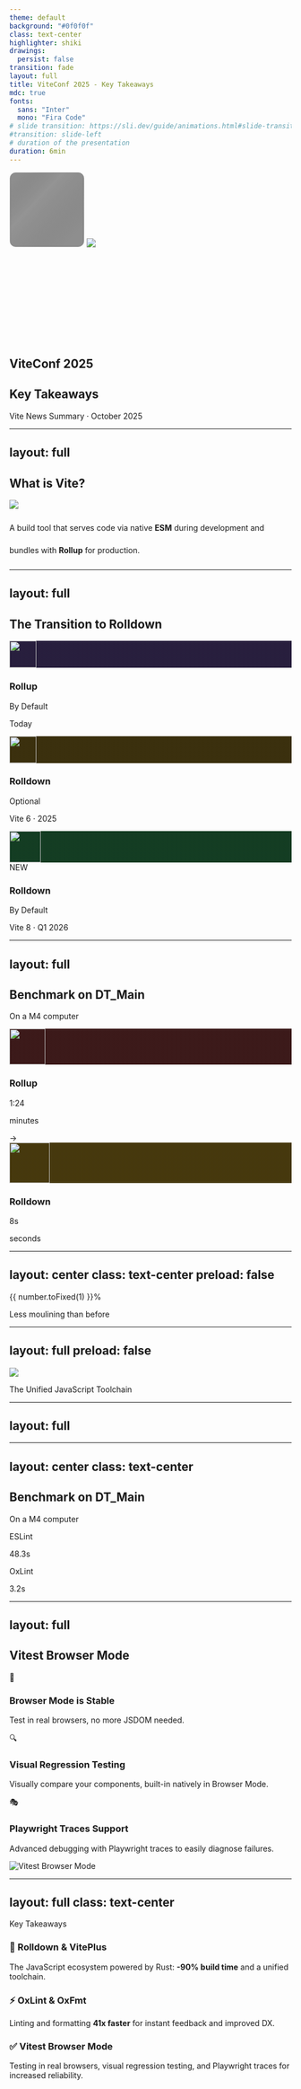 ```yaml
---
theme: default
background: "#0f0f0f"
class: text-center
highlighter: shiki
drawings:
  persist: false
transition: fade
layout: full
title: ViteConf 2025 - Key Takeaways
mdc: true
fonts:
  sans: "Inter"
  mono: "Fira Code"
# slide transition: https://sli.dev/guide/animations.html#slide-transitions
#transition: slide-left
# duration of the presentation
duration: 6min
---
```


<div class="relative flex items-center justify-center" style="height: 300px;">
  <div class="absolute top--20 right-0 w-128 h-128 opacity-70" style="background: radial-gradient(circle at center, #00d4ff, #0ea5e9 30%, transparent 65%); filter: blur(80px);"></div>
  <div class="absolute bottom--20 left-0 w-128 h-128 opacity-70" style="background: radial-gradient(circle at center, #bd34fe, #7a23a1 30%, transparent 65%); filter: blur(80px);"></div>
  <div class="relative">
    <svg width="134" height="134" viewBox="0 0 134 134" fill="none" xmlns="http://www.w3.org/2000/svg" data-v-d1354460=""><g data-v-d1354460=""><rect class="vite-chip__background" x="1" y="1" width="132" height="132" rx="10" fill="black" fill-opacity="0.3" data-v-d1354460=""></rect><rect class="vite-chip__highlight" x="1" y="1" width="132" height="132" rx="10" fill="url(#linear-vite-chip-highlight)" fill-opacity="0.1" data-v-d1354460=""></rect><rect x="1" y="1" width="132" height="132" rx="10" stroke="#111111" stroke-opacity="0.2" stroke-width="1" data-v-d1354460=""></rect></g><g opacity="0.6" data-v-d1354460=""><rect x="1" y="1" width="132" height="132" rx="10" fill="#1E1E1E" fill-opacity="0.4" data-v-d1354460=""></rect><rect x="1" y="1" width="132" height="132" rx="10" stroke="url(#radial-edge)" stroke-width="1.15417" data-v-d1354460=""></rect><rect x="1" y="1" width="132" height="132" rx="10" stroke="url(#radial-edge-2)" stroke-opacity="0.1" stroke-width="1.15417" data-v-d1354460=""></rect></g><defs data-v-d1354460=""><linearGradient id="linear-vite-chip-highlight" x1="6.92498" y1="15.5812" x2="113.685" y2="116.571" gradientUnits="userSpaceOnUse" data-v-d1354460=""><stop offset="0" stop-opacity="0" data-v-d1354460=""></stop><stop offset="0.37" stop-color="white" data-v-d1354460=""></stop><stop offset="1" stop-opacity="0" data-v-d1354460=""></stop></linearGradient><radialGradient id="radial-edge" cx="0" cy="0" r="1" gradientUnits="userSpaceOnUse" gradientTransform="translate(95.2187 56.5541) rotate(110.653) scale(80.173)" data-v-d1354460=""><stop offset="0" stop-color="white" data-v-d1354460=""></stop><stop offset="1" stop-opacity="0" data-v-d1354460=""></stop></radialGradient><radialGradient id="radial-edge-2" cx="0" cy="0" r="1" gradientUnits="userSpaceOnUse" gradientTransform="translate(8.65624 122.919) rotate(-21.5713) scale(80.0504)" data-v-d1354460=""><stop offset="0" stop-color="white" data-v-d1354460=""></stop><stop offset="1" stop-opacity="0" data-v-d1354460=""></stop></radialGradient></defs></svg>
    <img class="absolute top-6 left-7 w-20" src="./public/assets/vite-logo.svg" />
  </div>
</div>
<h2 class="mt--8">ViteConf 2025</h2>

## Key Takeaways

<div class="opacity-70 text-sm mt-8">
Vite News Summary · October 2025
</div>

<!--
**SPEAKER NOTES - Slide 1 (30s)**

Hello everyone! Three weeks ago, I had the opportunity to attend ViteConf.

For those unfamiliar with Vite, I'll quickly explain what it is, then we'll look at the major announcements that will impact how we develop in the coming months.
-->

---
layout: full
---

<div
  class="transition transition-500 mt-20 text-center scale-200"
  :class="$clicks > 0 && 'translate-x--90 scale-80 op80'"
>
    <h2>What is Vite?</h2>
</div>

<div class="mt-8 h-full">
  <img class="absolute right-0 top-0" src="./public/assets/fg.webp" />
  <div v-click="1" class="max-w-2xl">
    <div class="border-l-5 border-violet-400 pl-6">
      <p class="text-3xl font-light opacity-90" style="line-height: 40px;">
        A build tool that serves code via native <strong>ESM</strong> during development and bundles with <strong>Rollup</strong> for production.
      </p>
    </div>
  </div>
</div>

<!--
**SPEAKER NOTES - Slide 2 (30s)**

Let's talk about Vite ! n
Simply put: it's a build tool that serves your code via native ES modules during development, and bundles it with Rollup for production.

The key difference from traditional tools like Webpack is how it works in development. Instead of bundling everything upfront, Vite serves files directly using the browser's native ESM support. This makes the dev server start almost instantly.

For production, it uses Rollup - or the new Rolldown we'll talk about later - to create optimized bundles.

That's Vite: native ESM for dev speed, bundled output for production efficiency.
-->

---
layout: full
---

<div class="flex items-center justify-center h-full">
  <div class="w-full max-w-6xl px-16">

  <h2 class="text-center mb-20">The Transition to Rolldown</h2>

<div class="relative">
  <div class="absolute top-12 left-0 right-0 h-0.5 bg-gradient-to-r from-violet-500 via-yellow-500 to-green-500 opacity-30"></div>

  <div class="grid grid-cols-3 gap-8">

<div class="relative flex flex-col items-center">
  <div class="w-24 h-24 rounded-full border-2 border-violet-500 mb-6 relative z-10">
    <div class="w-full h-full rounded-full flex items-center justify-center" style="background: linear-gradient(rgba(139, 92, 246, 0.2), rgba(139, 92, 246, 0.2)), #0f0f0f;">
      <img src="./public/assets/rollup-logo.svg" width="48" />
    </div>
  </div>
  <h3 class="text-xl font-bold text-violet-400">Rollup</h3>
  <p class="text-sm opacity-80 text-center font-semibold !mt-1">By Default</p>
  <p class="text-sm opacity-60 text-center">Today</p>
</div>

<div class="relative flex flex-col items-center">
  <div class="mt--2 w-28 h-28 rounded-full border-2 border-yellow-500 mb-6 relative z-10">
    <div class="w-full h-full rounded-full flex items-center justify-center" style="background: linear-gradient(rgba(234, 179, 8, 0.2), rgba(234, 179, 8, 0.2)), #0f0f0f;">
      <img src="./public/assets/lightning-down.svg" width="48" />
    </div>
  </div>
  <h3 class="text-xl font-bold text-yellow-400 text-center">Rolldown</h3>
  <p class="text-sm opacity-80 text-center font-semibold !mt-1">Optional</p>
  <p class="text-sm opacity-60 text-center !mt-3">Vite 6 · 2025</p>
</div>

<div v-click="1" class="relative flex flex-col items-center">
  <div class="mt--5 w-32 h-32 rounded-full border-3 border-green-400 mb-6 relative z-10 shadow-lg shadow-green-500/50">
    <div class="w-full h-full rounded-full flex items-center justify-center" style="background: linear-gradient(rgba(34, 197, 94, 0.25), rgba(34, 197, 94, 0.25)), #0f0f0f;">
      <img src="./public/assets/lightning-down.svg" width="56" />
    </div>
  </div>
  <div class="absolute top--8 right-6 px-2 py-1 bg-green-500 rounded-full text-xs font-bold animate-pulse">
    NEW
  </div>
  <h3 class="text-2xl font-bold text-green-400">Rolldown</h3>
  <p class="text-sm opacity-90 text-center font-bold text-green-300 !mt-1">By Default</p>
  <p class="text-sm opacity-70 text-center font-semibold !mt-2">Vite 8 · Q1 2026</p>
</div>

  </div>
</div>

  </div>
</div>

<!--
**SPEAKER NOTES - Slide 3 (45s)**

First major announcement: the transition to Rolldown.

Rolldown is the new bundler that will replace Rollup in Vite. It's a complete rewrite in Rust for maximum performance.

The migration will happen progressively:
- Today, Vite uses Rollup, the historical bundler.
- Starting with Vite 6, which was released in early 2025, Rolldown will be available as an option for those who want to test it.
- And starting with Vite 8 in Q1 2026, Rolldown will become the default choice.

This progressive transition allows the ecosystem to adapt smoothly. And as you'll see on the next slide, the performance gains are spectacular.
-->

---
layout: full
---

<div class="flex items-center justify-center h-full">
  <div class="w-full max-w-6xl px-16">
    <h2 class="text-center">Benchmark on DT_Main</h2>
    <p class="opacity-50 text-center">On a M4 computer</p>
    <div class="flex justify-center items-center gap-16">
      <div class="flex flex-col items-center">
        <div class="w-32 h-32 rounded-full border-2 border-red-500 mb-6 relative z-10">
          <div class="w-full h-full rounded-full flex items-center justify-center" style="background: linear-gradient(rgba(239, 68, 68, 0.2), rgba(239, 68, 68, 0.2)), #0f0f0f;">
            <img src="./public/assets/rollup-logo.svg" width="64" />
          </div>
        </div>
        <h3 class="text-xl font-bold text-red-400 mb-3">Rollup</h3>
        <div class="text-5xl font-bold opacity-80">
          1:24
        </div>
        <p class="text-sm opacity-50 mt-2">minutes</p>
      </div>
      <div class="text-6xl opacity-40">
        →
      </div>
      <div v-click="1" class="flex flex-col items-center">
        <div class="w-32 h-32 rounded-full border-3 border-yellow-400 mb-6 relative z-10 shadow-lg shadow-yellow-500/40">
          <div class="w-full h-full rounded-full flex items-center justify-center" style="background: linear-gradient(rgba(234, 179, 8, 0.25), rgba(234, 179, 8, 0.25)), #0f0f0f;">
            <img src="./public/assets/lightning-down.svg" width="72" />
          </div>
        </div>
        <h3 class="text-2xl font-bold text-yellow-400 mb-3">Rolldown</h3>
        <div class="text-5xl font-bold bg-gradient-to-r from-orange-400 to-yellow-400 bg-clip-text text-transparent animate-pulse">
          8s
        </div>
        <p class="text-sm opacity-60 mt-2 font-semibold">seconds</p>
      </div>
    </div>
  </div>
</div>

<!--
**SPEAKER NOTES - Slide 4 (30s)**

We tested Rolldown on our codebase. Let me show you the real-world impact.

Build time BEFORE with Rollup: 1 minute 24 seconds.

Build time AFTER with Rolldown: 8 seconds.

Let me show you what that represents in terms of performance gain on the next slide.
-->

---
layout: center
class: text-center
preload: false
---

<div class="flex items-center justify-center h-full">
  <div>
    <AnimateNumber v-slot="{ number, target }" :value="90.5" :duration="1000">
      <div
        class="text-9xl font-mono font-bold bg-gradient-to-r from-orange-400 to-yellow-400 bg-clip-text text-transparent"
        :style="{ transform: `scale(${1 + (number / target / 5)})` }"
      >
        {{ number.toFixed(1) }}%
      </div>
    </AnimateNumber>
    <p class="text-3xl opacity-100 !mt-18">Less moulining than before</p>
  </div>
</div>

<!--
**SPEAKER NOTES - Slide 5 (20s)**

That's a 97.4% reduction in build time.

Think about it: from over a minute to 8 seconds. That's the power of Rolldown.

For developers: you iterate faster. Changes appear almost instantly.

For deployments: we save over a minute per build. With 50 deployments a day, that's nearly an hour saved just on builds.

And that's just Rolldown. There's even better coming with VitePlus.
-->
---
layout: full
preload: false
---
<PulseGradient />
<div class="flex items-center justify-center h-full">
  <div class="text-center">
    <div class="mb-8">
      <img src="./public/assets/vite+.svg" class="h-48 mx-auto" />
    </div>
    <p class="text-xl opacity-70 font-bold !mt-10">
      The Unified JavaScript Toolchain
    </p>
  </div>
</div>

<!--
**SPEAKER NOTES - Slide 5 (30s)**

And now, the most important announcement from ViteConf: VitePlus.

VitePlus is the vision of unifying all our JavaScript development tools into a single ultra-fast toolchain.

Today, we use many different tools: Vite for building, ESLint for linting, Prettier for formatting, Vitest for testing... Each with its own configuration.

VitePlus promises to bring everything together in one tool. Let's see how on the next slide.
-->

---
layout: full
---

<IframeSlide url="https://viteplus.dev/#feature-dev-build" />

<!--
**SPEAKER NOTES - Slide 6 (60s)**

Here's the official VitePlus documentation which explains the concept very well.

[Browse the page to show key points]

As you can see, VitePlus unifies all the tools:
- Build with Vite/Rolldown
- Linting with OxLint
- Formatting with OxFmt
- Testing with Vitest

All of this in a single tool, a single configuration, and 10 to 100 times better performance.

This is truly the future of JavaScript development.
-->

---
layout: center
class: text-center
---

<h2 class="text-center mt--12">Benchmark on DT_Main</h2>
<p class="opacity-50 text-center">On a M4 computer</p>

<div class="mt-12 grid grid-cols-2 gap-16 max-w-4xl mx-auto">

<div>
<p class="text-sm opacity-60 uppercase tracking-wider mb-4">ESLint</p>
<div class="text-7xl font-bold opacity-40">
48.3s
</div>
</div>

<div v-click="1">
<p class="text-sm opacity-60 uppercase tracking-wider mb-4">OxLint</p>
<div class="text-7xl font-bold bg-gradient-to-r from-green-400 to-yellow-400 bg-clip-text text-transparent">
3.2s
</div>
</div>

</div>

<!--
**SPEAKER NOTES - Slide 6 (45s)**

So, OxLint is the modern replacement for ESLint. We tested it on our code.

Results:
- ESLint took 8.3 seconds to analyze our code
- OxLint: 0.2 seconds

That's 41 times faster.

Why does it matter?

For developers: your editor shows errors in real-time, without lag.

For CI: we can lint more often without slowing down pipelines.

And OxLint detects more issues than ESLint - it implements TypeScript ESLint rules natively.

Same for OxFmt which replaces Prettier: same performance difference.
-->

---
layout: full
---

<div class="flex items-center justify-center h-full px-16">
  <div class="grid grid-cols-3 gap-16 items-center w-full max-w-6xl">
    <div class="space-y-8 col-span-2">
      <h2 class="text-4xl font-bold mb-8">Vitest Browser Mode</h2>
      <div class="space-y-4">
        <div class="flex items-start gap-4">
          <div class="text-3xl">🎉</div>
          <div>
            <h3 class="text-xl font-bold text-green-400 mb-2">Browser Mode is Stable</h3>
            <p class="text-base opacity-80">Test in real browsers, no more JSDOM needed.</p>
          </div>
        </div>
      </div>
      <div class="space-y-4">
        <div class="flex items-start gap-4">
          <div class="text-3xl">🔍</div>
          <div>
            <h3 class="text-xl font-bold text-blue-400 mb-2">Visual Regression Testing</h3>
            <p class="text-base opacity-80">Visually compare your components, built-in natively in Browser Mode.</p>
          </div>
        </div>
      </div>
      <div class="space-y-4">
        <div class="flex items-start gap-4">
          <div class="text-3xl">🎭</div>
          <div>
            <h3 class="text-xl font-bold text-purple-400 mb-2">Playwright Traces Support</h3>
            <p class="text-base opacity-80">Advanced debugging with Playwright traces to easily diagnose failures.</p>
          </div>
        </div>
      </div>
    </div>
    <div class="flex items-center justify-center scale-150 mt--50">
      <img src="/assets/vitest-browser.png" class="w-full rounded-lg shadow-2xl" alt="Vitest Browser Mode" />
    </div>

  </div>
</div>

<!--
**SPEAKER NOTES - Slide 8 (45s)**

Another major announcement from ViteConf: Vitest Browser Mode is now stable.

What does this change?

First point: Browser Mode is out of experimental with Vitest 4.0 released in October. You can now test your components in real browsers instead of JSDOM which simulates the browser. It's much more reliable.

Second point: Visual Regression Testing built-in. You can visually compare your components to automatically detect unwanted changes.

Third point: Playwright Traces support. When a test fails, you have access to complete traces to understand exactly what happened.

It's a game changer for front-end testing.
-->

---
layout: full 
class: text-center
---

Key Takeaways
<div class="grid grid-cols-2 gap-8 mt-12 max-w-6xl mx-auto text-left">
  <div class="p-6 bg-gray-800 bg-opacity-10 rounded-xl border-l-4 border-violet-400 flex flex-col justify-center">
    <h3 class="text-2xl font-bold mb-3 text-violet-300">🚀 Rolldown & VitePlus</h3>
    <p class="text-lg opacity-90">The JavaScript ecosystem powered by Rust: <strong class="text-orange-300">-90% build time</strong> and a unified toolchain.</p>
  </div>
  <div class="p-6 bg-gray-800 bg-opacity-10 rounded-xl border-l-4 border-yellow-400 flex flex-col justify-center">
    <h3 class="text-2xl font-bold mb-3 text-yellow-300">⚡️ OxLint & OxFmt</h3>
    <p class="text-lg opacity-90">Linting and formatting <strong class="text-green-300">41x faster</strong> for instant feedback and improved DX.</p>
  </div>
  <div class="p-6 bg-gray-800 bg-opacity-10 rounded-xl border-l-4 border-green-400 flex flex-col justify-center">
    <h3 class="text-2xl font-bold mb-3 text-green-300">✅ Vitest Browser Mode</h3>
    <p class="text-lg opacity-90">Testing in real browsers, visual regression testing, and Playwright traces for increased reliability.</p>
  </div>
</div>

<!-- <div v-click="4" class="mt-16 text-sm opacity-50"> -->
<!-- Questions? -->
<!-- </div> -->

<!--
**SPEAKER NOTES - Slide 8 (30s)**

So, to summarize in 3 points:

1. ROLLDOWN: Vite's new core, written in Rust, which divides our build times by 10. It's available from early 2025.

2. VITEPLUS: the vision of a unified toolchain that replaces all our current tools. Based on Oxc, 10 to 100 times faster. Public alpha mid-2025.

3. FOR US: we'll migrate progressively, we already have measured gains on our codebase, and it will directly improve our daily development experience.

The JavaScript ecosystem is entering a new era of performance thanks to Rust. It's a major paradigm shift.

Thank you for your attention. Any questions?
-->

